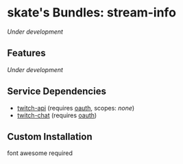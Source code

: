 # skate's Bundles: stream-info

*Under development*

## Features

*Under development*

## Service Dependencies

* [twitch-api](https://nodecg.io/DEV/samples/twitch-api/) (requires [oauth](https://twitchapps.com/tokengen/), scopes: *none*)
* [twitch-chat](https://nodecg.io/DEV/samples/twitch-chat/) (requires [oauth](https://twitchapps.com/tmi/))

## Custom Installation

font awesome required